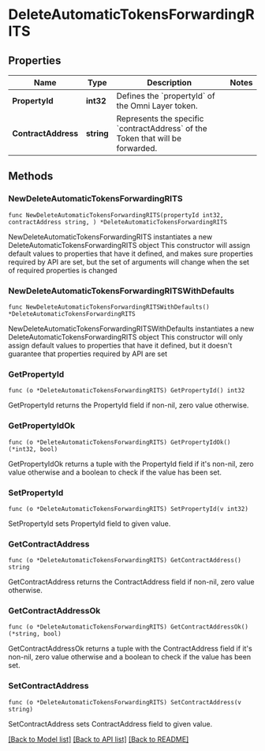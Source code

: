 # DeleteAutomaticTokensForwardingRITS

## Properties

Name | Type | Description | Notes
------------ | ------------- | ------------- | -------------
**PropertyId** | **int32** | Defines the &#x60;propertyId&#x60; of the Omni Layer token. | 
**ContractAddress** | **string** | Represents the specific &#x60;contractAddress&#x60; of the Token that will be forwarded. | 

## Methods

### NewDeleteAutomaticTokensForwardingRITS

`func NewDeleteAutomaticTokensForwardingRITS(propertyId int32, contractAddress string, ) *DeleteAutomaticTokensForwardingRITS`

NewDeleteAutomaticTokensForwardingRITS instantiates a new DeleteAutomaticTokensForwardingRITS object
This constructor will assign default values to properties that have it defined,
and makes sure properties required by API are set, but the set of arguments
will change when the set of required properties is changed

### NewDeleteAutomaticTokensForwardingRITSWithDefaults

`func NewDeleteAutomaticTokensForwardingRITSWithDefaults() *DeleteAutomaticTokensForwardingRITS`

NewDeleteAutomaticTokensForwardingRITSWithDefaults instantiates a new DeleteAutomaticTokensForwardingRITS object
This constructor will only assign default values to properties that have it defined,
but it doesn't guarantee that properties required by API are set

### GetPropertyId

`func (o *DeleteAutomaticTokensForwardingRITS) GetPropertyId() int32`

GetPropertyId returns the PropertyId field if non-nil, zero value otherwise.

### GetPropertyIdOk

`func (o *DeleteAutomaticTokensForwardingRITS) GetPropertyIdOk() (*int32, bool)`

GetPropertyIdOk returns a tuple with the PropertyId field if it's non-nil, zero value otherwise
and a boolean to check if the value has been set.

### SetPropertyId

`func (o *DeleteAutomaticTokensForwardingRITS) SetPropertyId(v int32)`

SetPropertyId sets PropertyId field to given value.


### GetContractAddress

`func (o *DeleteAutomaticTokensForwardingRITS) GetContractAddress() string`

GetContractAddress returns the ContractAddress field if non-nil, zero value otherwise.

### GetContractAddressOk

`func (o *DeleteAutomaticTokensForwardingRITS) GetContractAddressOk() (*string, bool)`

GetContractAddressOk returns a tuple with the ContractAddress field if it's non-nil, zero value otherwise
and a boolean to check if the value has been set.

### SetContractAddress

`func (o *DeleteAutomaticTokensForwardingRITS) SetContractAddress(v string)`

SetContractAddress sets ContractAddress field to given value.



[[Back to Model list]](../README.md#documentation-for-models) [[Back to API list]](../README.md#documentation-for-api-endpoints) [[Back to README]](../README.md)


